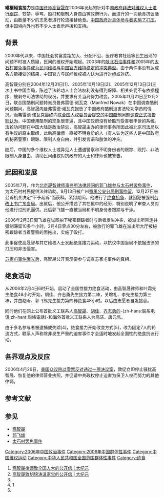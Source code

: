 **維權絕食接力**是[中国](../Page/中华人民共和国.md "wikilink")[律师](../Page/律师.md "wikilink")[高智晟在](../Page/高智晟.md "wikilink")2006年发起的针对中国[政府非法对维权人士进行跟踪](../Page/政府.md "wikilink")、软禁、辱骂、殴打和限制人身自由等政府行为，而进行的一次绝食抗议活动，由数量不少的志愿者进行轮流接替绝食。[中国政府对具体参与者实施了打压](../Page/中華人民共和國政府.md "wikilink")，但中国境内外也有不少人士表示声援和支持。

## 背景

2000年代以来，中国社会贫富差距加大、分配不公、医疗教育社险等民生出现的问题不时被人质疑，民间的维权开始崛起。2003年的[陕北石油事件和](../Page/陕北石油事件.md "wikilink")2005年的[太石村罢免事件成为民间维权与中国官方维持稳定的冲突典型](../Page/太石村罢免事件.md "wikilink")。由于两件事没有达成各方能接受的结果，中国官方与民间维权被人认为进行对峙或对抗。

高智晟分别在2004年12月31日\[1\]、2005年10月18日\[2\]、2005年12月13日\[3\]三次上书中国当局，陈述了法轮功人士合法权利没有得到保障、相关处罚不有依据程序、被剥夺司法求助的现况，并要求有关当局努力改变。2005年11月21日至12月2日，联合国酷刑问题特派员曼弗雷德·诺瓦克（Manfred
Nowak）在中国调查酷刑问题期间，高智晟向曼弗雷德·诺瓦克报告了中国政府酷刑迫害法轮功学员的情况。而弗雷德·诺瓦克最终向[联合国人权委员会提交的中国酷刑问题调查正式报告则认为](../Page/联合国人权委员会.md "wikilink")，中国使用酷刑的现象很普遍，且中国政府没有给酷刑受害者申诉的系统。法轮功问题在中国大陆是政治禁忌，高智晟主办的律师事务所因此被北京司法局以有争议的原由取缔，此后高律师一直被不明身份的人（有人认为这些人是中国政府的秘密警察）跟踪、限制人身自由，并引发言语和肢体的冲突。

随后，中国的多个维权人士或异见人士遭遇警察和不明身份者的跟踪、殴打、非法限制人身自由，协助民间维权对抗政府的人士和律师也被警告。

## 起因和发展

2005年7月，作为[北京晟智律师事务所](../Page/北京晟智律师事务所.md "wikilink")[法律顾问的](../Page/法律顾问.md "wikilink")[郭飞雄参与](../Page/郭飞雄.md "wikilink")[太石村罢免事件](../Page/太石村罢免事件.md "wikilink")，为太石村村民提供法律谘助。9月13日被广州[番禺公安分局](../Page/番禺.md "wikilink")[刑事拘留](../Page/刑事拘留.md "wikilink")，12月27日被公诉机关决定“不予起诉”而获释。系狱期间，他进行了[绝食抗争](../Page/绝食.md "wikilink")，就囚犯被强制[劳改上书广东当局](../Page/劳改.md "wikilink")。出狱后，他公开描述了其在狱中的经历，特别说明了审查人员对他进行过刑讯逼供。此后郭飞雄一直被当局和不明身份者跟踪与干涉。

2006年2月3日郭飞雄在试图拍下秘密跟踪者时与后者发生冲突，被派出所带走并强制滞留10多个小时。2月4日零点30分左右，被放行的郭飞雄在派出所大厅被秘密跟踪者当着警察的面拖出，实施了殴打。

此事促使高晟智与其它维权人士发起绝食接力运动，以抗议中国当局不依据法律的打压和非法侵害。

[苏家屯事件曝光后](../Page/苏家屯事件.md "wikilink")，高智晟公开表示要参与调查苏家屯事件的真相。

## 绝食活动

从2006年2月4日6时开始，启动了全国性接力绝食活动，由高智晟律师和叶霜先生绝食48小时开始，胡佳、齐志勇先生接力第二棒，关增礼、李先生接力第三棒，并由赵昕、郭飞熊先生接力第四棒绝食48小时。以后由志愿者自发接替。

同时他们在网上公布首批义工联系人[高智晟](../Page/高智晟.md "wikilink")、[胡佳](../Page/胡佳_\(维权人士\).md "wikilink")、[齐志勇的](../Page/齐志勇.md "wikilink")-{zh-hans:联系电话;zh-hant:聯絡電話}-和海外首批义工联系人为高洁、唐元隽。

由于多名参与者被逮捕或失踪\[4\]，绝食接力开始改变方式\[5\]，改为固定7人的轮流方式，联系人声称除非发生严重的迫害事件才会适时地发起全国性的绝食抗议行动。

## 各界观点及反应

2006年4月26日，[美国众议院以零票反对通过一项决议案](../Page/美国众议院.md "wikilink")，敦促立即停止骚扰高智晟、恢复他的律师营业执照，并促请中共政权停止迫害为保卫人权而努力的其他律师。

## 参考文献

<div class="references-small">

<references />

</div>

## 参见

  - [高智晟](../Page/高智晟.md "wikilink")
  - [郭飞雄](../Page/郭飞雄.md "wikilink")
  - [太石村罢免事件](../Page/太石村罢免事件.md "wikilink")

[Category:2006年中国政治事件](https://zh.wikipedia.org/wiki/Category:2006年中国政治事件 "wikilink")
[Category:2006年中国群体性事件](https://zh.wikipedia.org/wiki/Category:2006年中国群体性事件 "wikilink")
[Category:中国维权运动](https://zh.wikipedia.org/wiki/Category:中国维权运动 "wikilink")
[Category:中华人民共和国全国范围群体性事件](https://zh.wikipedia.org/wiki/Category:中华人民共和国全国范围群体性事件 "wikilink")
[Category:绝食](https://zh.wikipedia.org/wiki/Category:绝食 "wikilink")

1.  [高智晟律师致全国人大的公开信 |
    大纪元](http://www.epochtimes.com/gb/4/12/30/n764897.htm)
2.  [高智晟致胡锦涛温家宝的公开信 |
    大纪元](http://www.epochtimes.com/gb/5/10/18/n1089890.htm)
3.
4.  [1](http://www.rfa.org/mandarin/shenrubaodao/2006/02/16/jueshi/)
5.
